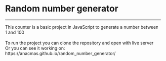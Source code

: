 <h1>Random number generator</h1>
<hr>
This counter is a basic project in JavaScript to generate a number between 1 and 100<br>
<br>
To run the project you can clone the repository and open with live server
<br>
Or you can see it working on: https://anacmas.github.io/random_number_generator/
